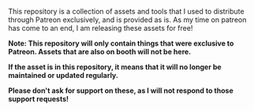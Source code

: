 
This repository is a collection of assets and tools that I used to distribute through Patreon exclusively, and is provided as is. As my time on patreon has come to an end, I am releasing these assets for free!

__Note: This repository will only contain things that were exclusive to Patreon. Assets that are also on booth will not be here.__

__If the asset is in this repository, it means that it will no longer be maintained or updated regularly.__

__Please don't ask for support on these, as I will not respond to those support requests!__
